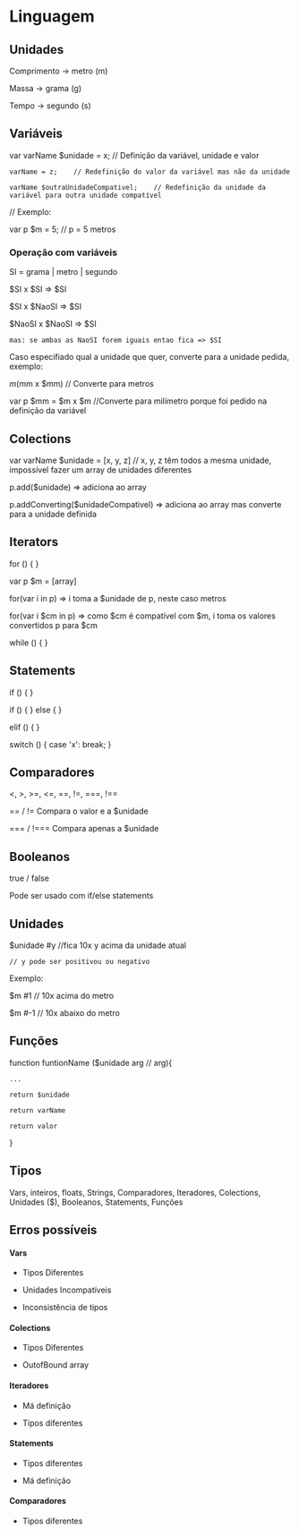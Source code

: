 # Linguagem
## Unidades
Comprimento -> metro (m)

Massa -> grama (g)

Tempo -> segundo (s)


## Variáveis
var varName $unidade = x;  // Definição da variável, unidade e valor

    varName = z;    // Redefinição do valor da variável mas não da unidade
    
    varName $outraUnidadeCompativel;    // Redefinição da unidade da variável para outra unidade compatível
    

// Exemplo:

var p $m = 5;    // p = 5 metros

### Operação com variáveis
SI = grama | metro | segundo

$SI x $SI => $SI

$SI x $NaoSI => $SI

$NaoSI x $NaoSI => $SI

    mas: se ambas as NaoSI forem iguais entao fica => $SI

Caso especifiado qual a unidade que quer, converte para a unidade pedida, exemplo:

$m($mm x $mm) // Converte para metros

var p $mm = $m x $m //Converte para milímetro porque foi pedido na definição da variável

## Colections
var varName $unidade = [x, y, z]    // x, y, z têm todos a mesma unidade, impossível fazer um array de unidades diferentes

p.add($unidade) => adiciona ao array

p.addConverting($unidadeCompativel) => adiciona ao array mas converte para a unidade definida


## Iterators
for () { }

var p $m = [array]

for(var i in p) => i toma a $unidade de p, neste caso metros


for(var i $cm in p) => como $cm é compatível com $m, i toma os valores convertidos p para $cm

while () { }

## Statements
if () { }

if () { 
} else { }

elif () { }

switch () {
    case 'x':
        break;
}

## Comparadores
<, >, >=, <=, ==, !=, ===, !==

== / !=     Compara o valor e a $unidade

=== / !===  Compara apenas a $unidade

## Booleanos
true / false

Pode ser usado com if/else statements

## Unidades
$unidade #y     //fica 10x y acima da unidade atual

    // y pode ser positivou ou negativo
    
Exemplo:

$m #1   // 10x acima do metro

$m #-1  // 10x abaixo do metro

## Funções
function funtionName ($unidade arg // arg){

    ...
    
    return $unidade
    
    return varName
    
    return valor
    
}

## Tipos
Vars, inteiros, floats, Strings, Comparadores, Iteradores, Colections, Unidades ($), Booleanos, Statements, Funções


## Erros possíveis
#### Vars
- Tipos Diferentes

- Unidades Incompatíveis

- Inconsistência de tipos 

#### Colections
- Tipos Diferentes

- OutofBound array

#### Iteradores
- Má definição

- Tipos diferentes

#### Statements
- Tipos diferentes

- Má definição

#### Comparadores
- Tipos diferentes
